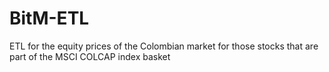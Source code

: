 # BitM-ETL
ETL for the equity prices of the Colombian market for those stocks that are part of the MSCI COLCAP index basket
